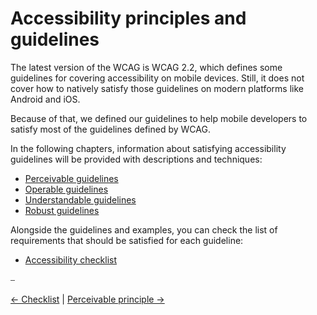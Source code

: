 # Accessibility principles and guidelines

The latest version of the WCAG is WCAG 2.2, which defines some guidelines for covering accessibility on mobile devices. Still, it does not cover how to natively satisfy those guidelines on modern platforms like Android and iOS.

Because of that, we defined our guidelines to help mobile developers to satisfy most of the guidelines defined by WCAG.

In the following chapters, information about satisfying accessibility guidelines will be provided with descriptions and techniques:

* [Perceivable guidelines](principles/perceivable_principle.md)
* [Operable guidelines](principles/operable_principle.md)
* [Understandable guidelines](principles/understandable_principle.md)
* [Robust guidelines](principles/robust_principle.md)

Alongside the guidelines and examples, you can check the list of requirements that should be satisfied for each guideline:

* [Accessibility checklist](accessibility_checklist.md)

⎯

[← Checklist](accessibility_checklist.md) | [Perceivable principle →](principles/perceivable_principle.md)
